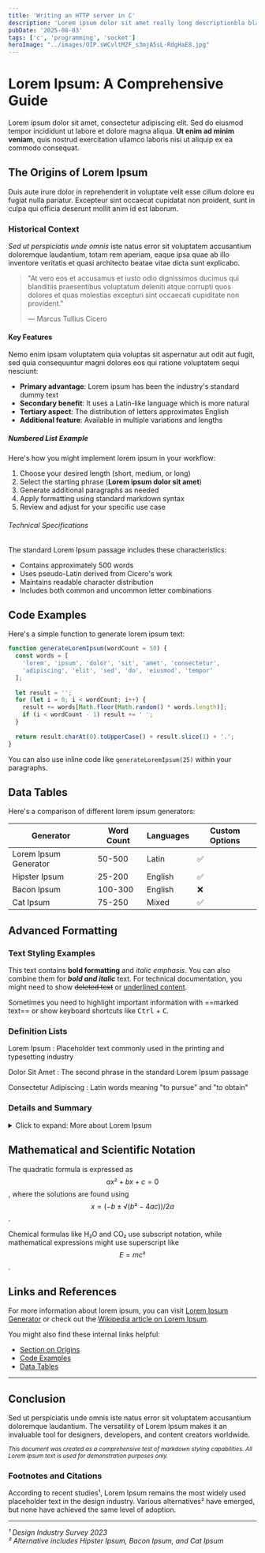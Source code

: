 ```yaml
---
title: 'Writing an HTTP server in C'
description: 'Lorem ipsum dolor sit amet really long descriptionbla bla bka la bla'
pubDate: '2025-08-03'
tags: ['c', 'programming', 'socket']
heroImage: "../images/OIP.sWCvltMZF_s3mjA5sL-RdgHaE8.jpg"
---
```



# Lorem Ipsum: A Comprehensive Guide

Lorem ipsum dolor sit amet, consectetur adipiscing elit. Sed do eiusmod tempor incididunt ut labore et dolore magna aliqua. **Ut enim ad minim veniam**, quis nostrud exercitation ullamco laboris nisi ut aliquip ex ea commodo consequat.

## The Origins of Lorem Ipsum

Duis aute irure dolor in reprehenderit in voluptate velit esse cillum dolore eu fugiat nulla pariatur. Excepteur sint occaecat cupidatat non proident, sunt in culpa qui officia deserunt mollit anim id est laborum.

### Historical Context

*Sed ut perspiciatis unde omnis* iste natus error sit voluptatem accusantium doloremque laudantium, totam rem aperiam, eaque ipsa quae ab illo inventore veritatis et quasi architecto beatae vitae dicta sunt explicabo.

> "At vero eos et accusamus et iusto odio dignissimos ducimus qui blanditiis praesentibus voluptatum deleniti atque corrupti quos dolores et quas molestias excepturi sint occaecati cupiditate non provident."
> 
> — Marcus Tullius Cicero

#### Key Features

Nemo enim ipsam voluptatem quia voluptas sit aspernatur aut odit aut fugit, sed quia consequuntur magni dolores eos qui ratione voluptatem sequi nesciunt:

- **Primary advantage**: Lorem ipsum has been the industry's standard dummy text
- **Secondary benefit**: It uses a Latin-like language which is more natural
- **Tertiary aspect**: The distribution of letters approximates English
- **Additional feature**: Available in multiple variations and lengths

##### Numbered List Example

Here's how you might implement lorem ipsum in your workflow:

1. Choose your desired length (short, medium, or long)
2. Select the starting phrase (**Lorem ipsum dolor sit amet**)
3. Generate additional paragraphs as needed
4. Apply formatting using standard markdown syntax
5. Review and adjust for your specific use case

###### Technical Specifications

The standard Lorem Ipsum passage includes these characteristics:

- Contains approximately 500 words
- Uses pseudo-Latin derived from Cicero's work
- Maintains readable character distribution
- Includes both common and uncommon letter combinations

## Code Examples

Here's a simple function to generate lorem ipsum text:

```javascript
function generateLoremIpsum(wordCount = 50) {
  const words = [
    'lorem', 'ipsum', 'dolor', 'sit', 'amet', 'consectetur',
    'adipiscing', 'elit', 'sed', 'do', 'eiusmod', 'tempor'
  ];
  
  let result = '';
  for (let i = 0; i < wordCount; i++) {
    result += words[Math.floor(Math.random() * words.length)];
    if (i < wordCount - 1) result += ' ';
  }
  
  return result.charAt(0).toUpperCase() + result.slice(1) + '.';
}
```

You can also use inline code like `generateLoremIpsum(25)` within your paragraphs.

## Data Tables

Here's a comparison of different lorem ipsum generators:

| Generator | Word Count | Languages | Custom Options |
|-----------|------------|-----------|----------------|
| Lorem Ipsum Generator | 50-500 | Latin | ✅ |
| Hipster Ipsum | 25-200 | English | ✅ |
| Bacon Ipsum | 100-300 | English | ❌ |
| Cat Ipsum | 75-250 | Mixed | ✅ |

## Advanced Formatting

### Text Styling Examples

This text contains **bold formatting** and *italic emphasis*. You can also combine them for ***bold and italic*** text. For technical documentation, you might need to show ~~deleted text~~ or <u>underlined content</u>.

Sometimes you need to highlight important information with ==marked text== or show keyboard shortcuts like <kbd>Ctrl</kbd> + <kbd>C</kbd>.

### Definition Lists

Lorem Ipsum
: Placeholder text commonly used in the printing and typesetting industry

Dolor Sit Amet
: The second phrase in the standard Lorem Ipsum passage

Consectetur Adipiscing
: Latin words meaning "to pursue" and "to obtain"

### Details and Summary

<details>
<summary>Click to expand: More about Lorem Ipsum</summary>

Lorem ipsum dolor sit amet, consectetur adipiscing elit, sed do eiusmod tempor incididunt ut labore et dolore magna aliqua. Ut enim ad minim veniam, quis nostrud exercitation ullamco laboris nisi ut aliquip ex ea commodo consequat.

This hidden content demonstrates how collapsible sections work within the styling system.
</details>

## Mathematical and Scientific Notation

The quadratic formula is expressed as $$ax² + bx + c = 0$$, where the solutions are found using $$x = (-b ± √(b²-4ac))/2a$$.

Chemical formulas like H₂O and CO₂ use subscript notation, while mathematical expressions might use superscript like $$E = mc²$$.

## Links and References

For more information about lorem ipsum, you can visit [Lorem Ipsum Generator](https://www.lipsum.com/) or check out the [Wikipedia article on Lorem Ipsum](https://en.wikipedia.org/wiki/Lorem_ipsum).

You might also find these internal links helpful:
- [Section on Origins](#the-origins-of-lorem-ipsum)
- [Code Examples](#code-examples)
- [Data Tables](#data-tables)

---

## Conclusion

Sed ut perspiciatis unde omnis iste natus error sit voluptatem accusantium doloremque laudantium. The versatility of Lorem Ipsum makes it an invaluable tool for designers, developers, and content creators worldwide.

<small>*This document was created as a comprehensive test of markdown styling capabilities. All Lorem Ipsum text is used for demonstration purposes only.*</small>

### Footnotes and Citations

According to recent studies¹, Lorem Ipsum remains the most widely used placeholder text in the design industry. Various alternatives² have emerged, but none have achieved the same level of adoption.

---

*¹ Design Industry Survey 2023*  
*² Alternative includes Hipster Ipsum, Bacon Ipsum, and Cat Ipsum*

